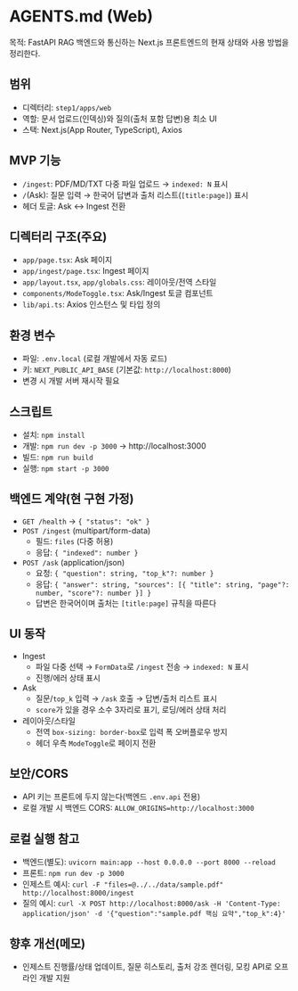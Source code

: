# AGENTS.md (Web)

목적: FastAPI RAG 백엔드와 통신하는 Next.js 프론트엔드의 현재 상태와 사용 방법을 정리한다.

## 범위
- 디렉터리: `step1/apps/web`
- 역할: 문서 업로드(인덱싱)와 질의(출처 포함 답변)용 최소 UI
- 스택: Next.js(App Router, TypeScript), Axios

## MVP 기능
- `/ingest`: PDF/MD/TXT 다중 파일 업로드 → `indexed: N` 표시
- `/`(Ask): 질문 입력 → 한국어 답변과 출처 리스트(`[title:page]`) 표시
- 헤더 토글: Ask ↔ Ingest 전환

## 디렉터리 구조(주요)
- `app/page.tsx`: Ask 페이지
- `app/ingest/page.tsx`: Ingest 페이지
- `app/layout.tsx`, `app/globals.css`: 레이아웃/전역 스타일
- `components/ModeToggle.tsx`: Ask/Ingest 토글 컴포넌트
- `lib/api.ts`: Axios 인스턴스 및 타입 정의

## 환경 변수
- 파일: `.env.local` (로컬 개발에서 자동 로드)
- 키: `NEXT_PUBLIC_API_BASE` (기본값: `http://localhost:8000`)
- 변경 시 개발 서버 재시작 필요

## 스크립트
- 설치: `npm install`
- 개발: `npm run dev -p 3000` → http://localhost:3000
- 빌드: `npm run build`
- 실행: `npm start -p 3000`

## 백엔드 계약(현 구현 가정)
- `GET /health` → `{ "status": "ok" }`
- `POST /ingest` (multipart/form-data)
  - 필드: `files` (다중 허용)
  - 응답: `{ "indexed": number }`
- `POST /ask` (application/json)
  - 요청: `{ "question": string, "top_k"?: number }`
  - 응답: `{ "answer": string, "sources": [{ "title": string, "page"?: number, "score"?: number }] }`
  - 답변은 한국어이며 출처는 `[title:page]` 규칙을 따른다

## UI 동작
- Ingest
  - 파일 다중 선택 → `FormData`로 `/ingest` 전송 → `indexed: N` 표시
  - 진행/에러 상태 표시
- Ask
  - 질문/`top_k` 입력 → `/ask` 호출 → 답변/출처 리스트 표시
  - `score`가 있을 경우 소수 3자리로 표기, 로딩/에러 상태 처리
- 레이아웃/스타일
  - 전역 `box-sizing: border-box`로 입력 폭 오버플로우 방지
  - 헤더 우측 `ModeToggle`로 페이지 전환

## 보안/CORS
- API 키는 프론트에 두지 않는다(백엔드 `.env.api` 전용)
- 로컬 개발 시 백엔드 CORS: `ALLOW_ORIGINS=http://localhost:3000`

## 로컬 실행 참고
- 백엔드(별도): `uvicorn main:app --host 0.0.0.0 --port 8000 --reload`
- 프론트: `npm run dev -p 3000`
- 인제스트 예시: `curl -F "files=@../../data/sample.pdf" http://localhost:8000/ingest`
- 질의 예시: `curl -X POST http://localhost:8000/ask -H 'Content-Type: application/json' -d '{"question":"sample.pdf 핵심 요약","top_k":4}'`

## 향후 개선(메모)
- 인제스트 진행률/상태 업데이트, 질문 히스토리, 출처 강조 렌더링, 모킹 API로 오프라인 개발 지원

